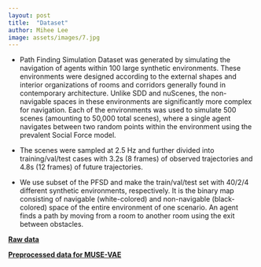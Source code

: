 ```yaml
---
layout: post
title:  "Dataset"
author: Mihee Lee
image: assets/images/7.jpg
---
```


+ Path Finding Simulation Dataset was generated by simulating the navigation of agents within 100 large synthetic environments.
These environments were designed according to the external shapes and interior organizations of rooms and corridors generally found in contemporary architecture.
Unlike SDD and nuScenes, the non-navigable spaces in these environments are significantly more complex for navigation.
Each of the environments was used to simulate 500 scenes (amounting to 50,000 total scenes), where a single agent navigates between two random points within the environment using the prevalent Social Force model.

+ The scenes were sampled at 2.5 Hz and further divided into training/val/test cases with 3.2s (8 frames) of observed trajectories and 4.8s (12 frames) of future trajectories.

+ We use subset of the PFSD and make the train/val/test set with 40/2/4 different synthetic environments, respectively. It is the binary map consisting of navigable (white-colored) and non-navigable (black-colored) space of the entire environment of one scenario. An agent finds a path by moving from a room to another room using the exit between obstacles.


**<a href="#">Raw data</a>**

**<a href="https://drive.google.com/file/d/1Wm5CTBrxozg9zMKvS2l9M3XtHhWyy3g9/view?usp=sharing">Preprocessed data for MUSE-VAE</a>**


